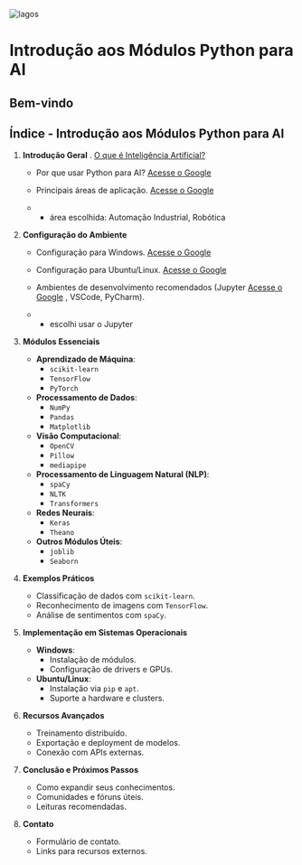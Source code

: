 ![lagos](https://github.com/0joseDark/my-AI-book/blob/main/images/lagos-.jpg)

# Introdução aos Módulos Python para AI

## Bem-vindo

## Índice - Introdução aos Módulos Python para AI

1. **Introdução Geral**
   . [O que é Inteligência Artificial?](https://github.com/0joseDark/my-AI-book/blob/main/doc-2-pt/Intelig%C3%AAncia-Artificial.md)

   - Por que usar Python para AI? [Acesse o Google](https://www.google.com)

   - Principais áreas de aplicação. [Acesse o Google](https://www.google.com)

   - - área escolhida: Automação Industrial, Robótica

2. **Configuração do Ambiente**
   - Configuração para Windows. [Acesse o Google](https://www.google.com)

   - Configuração para Ubuntu/Linux. [Acesse o Google](https://www.google.com)

   - Ambientes de desenvolvimento recomendados (Jupyter [Acesse o Google](https://www.google.com)
, VSCode, PyCharm).
   - - escolhi usar o Jupyter

3. **Módulos Essenciais**
   - **Aprendizado de Máquina**:
     - `scikit-learn`
     - `TensorFlow`
     - `PyTorch`
   - **Processamento de Dados**:
     - `NumPy`
     - `Pandas`
     - `Matplotlib`
   - **Visão Computacional**:
     - `OpenCV`
     - `Pillow`
     - `mediapipe`
   - **Processamento de Linguagem Natural (NLP)**:
     - `spaCy`
     - `NLTK`
     - `Transformers`
   - **Redes Neurais**:
     - `Keras`
     - `Theano`
   - **Outros Módulos Úteis**:
     - `joblib`
     - `Seaborn`

4. **Exemplos Práticos**
   - Classificação de dados com `scikit-learn`.
   - Reconhecimento de imagens com `TensorFlow`.
   - Análise de sentimentos com `spaCy`.

5. **Implementação em Sistemas Operacionais**
   - **Windows**:
     - Instalação de módulos.
     - Configuração de drivers e GPUs.
   - **Ubuntu/Linux**:
     - Instalação via `pip` e `apt`.
     - Suporte a hardware e clusters.

6. **Recursos Avançados**
   - Treinamento distribuído.
   - Exportação e deployment de modelos.
   - Conexão com APIs externas.

7. **Conclusão e Próximos Passos**
   - Como expandir seus conhecimentos.
   - Comunidades e fóruns úteis.
   - Leituras recomendadas.

8. **Contato**
   - Formulário de contato.
   - Links para recursos externos.
